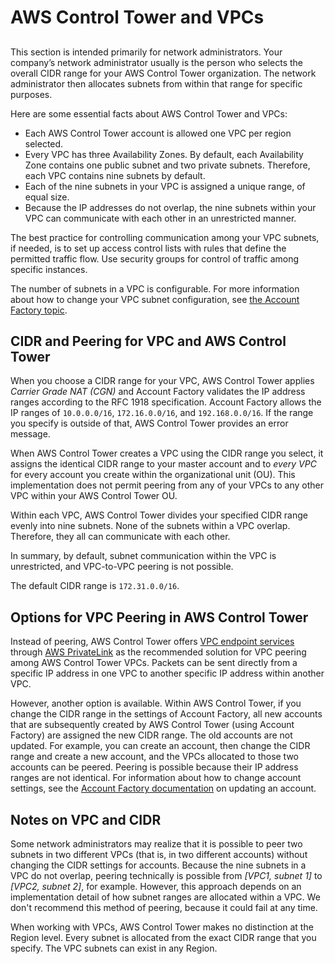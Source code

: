 # AWS Control Tower and VPCs<a name="vpc-concepts"></a>

## <a name="vpc-ct-facts"></a>

This section is intended primarily for network administrators\. Your company’s network administrator usually is the person who selects the overall CIDR range for your AWS Control Tower organization\. The network administrator then allocates subnets from within that range for specific purposes\.

Here are some essential facts about AWS Control Tower and VPCs:
+ Each AWS Control Tower account is allowed one VPC per region selected\.
+ Every VPC has three Availability Zones\. By default, each Availability Zone contains one public subnet and two private subnets\. Therefore, each VPC contains nine subnets by default\.
+ Each of the nine subnets in your VPC is assigned a unique range, of equal size\.
+ Because the IP addresses do not overlap, the nine subnets within your VPC can communicate with each other in an unrestricted manner\.

The best practice for controlling communication among your VPC subnets, if needed, is to set up access control lists with rules that define the permitted traffic flow\. Use security groups for control of traffic among specific instances\.

The number of subnets in a VPC is configurable\. For more information about how to change your VPC subnet configuration, see [the Account Factory topic](https://docs.aws.amazon.com/controltower/latest/userguide/account-factory.html)\.

## CIDR and Peering for VPC and AWS Control Tower<a name="vpc-ct-cidr"></a>

When you choose a CIDR range for your VPC, AWS Control Tower applies *Carrier Grade NAT \(CGN\)* and Account Factory validates the IP address ranges according to the RFC 1918 specification\. Account Factory allows the IP ranges of `10.0.0.0/16`, `172.16.0.0/16`, and `192.168.0.0/16`\. If the range you specify is outside of that, AWS Control Tower provides an error message\.

When AWS Control Tower creates a VPC using the CIDR range you select, it assigns the identical CIDR range to your master account and to *every VPC* for every account you create within the organizational unit \(OU\)\. This implementation does not permit peering from any of your VPCs to any other VPC within your AWS Control Tower OU\.

Within each VPC, AWS Control Tower divides your specified CIDR range evenly into nine subnets\. None of the subnets within a VPC overlap\. Therefore, they all can communicate with each other\.

In summary, by default, subnet communication within the VPC is unrestricted, and VPC\-to\-VPC peering is not possible\.

The default CIDR range is `172.31.0.0/16`\.

## Options for VPC Peering in AWS Control Tower<a name="ct-peering-options"></a>

Instead of peering, AWS Control Tower offers [VPC endpoint services](https://docs.aws.amazon.com/vpc/latest/userguide/vpce-gateway.html) through [AWS PrivateLink](https://aws.amazon.com/privatelink) as the recommended solution for VPC peering among AWS Control Tower VPCs\. Packets can be sent directly from a specific IP address in one VPC to another specific IP address within another VPC\. 

However, another option is available\. Within AWS Control Tower, if you change the CIDR range in the settings of Account Factory, all new accounts that are subsequently created by AWS Control Tower \(using Account Factory\) are assigned the new CIDR range\. The old accounts are not updated\. For example, you can create an account, then change the CIDR range and create a new account, and the VPCs allocated to those two accounts can be peered\. Peering is possible because their IP address ranges are not identical\. For information about how to change account settings, see the [ Account Factory documentation](https://docs.aws.amazon.com/controltower/latest/userguide/account-factory.html#updating-account-factory-accounts) on updating an account\.

## Notes on VPC and CIDR<a name="bad-peering-options"></a>

Some network administrators may realize that it is possible to peer two subnets in two different VPCs \(that is, in two different accounts\) without changing the CIDR settings for accounts\. Because the nine subnets in a VPC do not overlap, peering technically is possible from *\[VPC1, subnet 1\]* to *\[VPC2, subnet 2\]*, for example\. However, this approach depends on an implementation detail of how subnet ranges are allocated within a VPC\. We don't recommend this method of peering, because it could fail at any time\.

When working with VPCs, AWS Control Tower makes no distinction at the Region level\. Every subnet is allocated from the exact CIDR range that you specify\. The VPC subnets can exist in any Region\.
